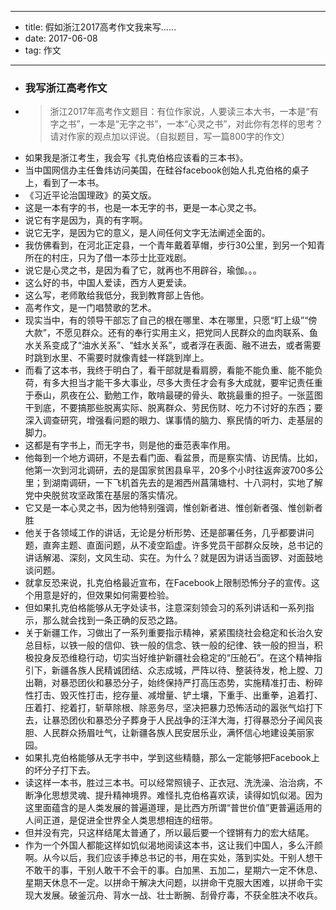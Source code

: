 - --
- title: 假如浙江2017高考作文我来写……
- date: 2017-06-08
- tag: 作文
- --
- ### 我写浙江高考作文
- > 浙江2017年高考作文题目：有位作家说，人要读三本大书，一本是“有字之书”，一本是“无字之书”，一本“心灵之书”，对此你有怎样的思考？请对作家的观点加以评说。（自拟题目，写一篇800字的作文）
- 如果我是浙江考生，我会写《扎克伯格应该看的三本书》。
- 当中国网信办主任鲁炜访问美国，在硅谷facebook创始人扎克伯格的桌子上，看到了一本书。
- 《习近平论治国理政》的英文版。
- 这是一本有字的书，也是一本无字的书，更是一本心灵之书。
- 说它有字是因为，真的有字啊。
- 说它无字，是因为它的意义，是人间任何文字无法阐述全面的。
- 我仿佛看到，在河北正定县，一个青年戴着草帽，步行30公里，到另一个知青所在的村庄，只为了借一本莎士比亚戏剧。
- 说它是心灵之书，是因为看了它，就再也不用辟谷，瑜伽。。。
- 这么好的书，中国人爱读，西方人更爱读。
- 这么写，老师敢给我低分，我到教育部上告他。
- 高考作文，是一门唱赞歌的艺术。
- 现实当中，有的领导干部忘了自己的根在哪里、本在哪里，只愿“盯上级”“傍大款”，不愿见群众。还有的奉行实用主义，把党同人民群众的血肉联系、鱼水关系变成了“油水关系”、“蛙水关系”，或者浮在表面、融不进去，或者需要时跳到水里、不需要时就像青蛙一样跳到岸上。
- 而看了这本书，我终于明白了，看干部就是看肩膀，看能不能负重、能不能负荷，有多大担当才能干多大事业，尽多大责任才会有多大成就，要牢记责任重于泰山，夙夜在公、勤勉工作，敢啃最硬的骨头、敢挑最重的担子。一张蓝图干到底，不要搞那些脱离实际、脱离群众、劳民伤财、吃力不讨好的东西；要深入调查研究，增强看问题的眼力、谋事情的脑力、察民情的听力、走基层的脚力。
- 这都是有字书上，而无字书，则是他的垂范表率作用。
- 他每到一个地方调研，不是去看门面、看盆景，而是察实情、访民情。比如，他第一次到河北调研，去的是国家贫困县阜平，20多个小时往返奔波700多公里；到湖南调研，一下飞机首先去的是湘西州菖蒲塘村、十八洞村，实地了解党中央脱贫攻坚政策在基层的落实情况。
- 它又是一本心灵之书，因为他特别强调，惟创新者进、惟创新者强、惟创新者胜
- 他关于各领域工作的讲话，无论是分析形势、还是部署任务，几乎都要讲问题，直奔主题、直面问题，从不凌空蹈虚。许多党员干部群众反映，总书记的讲话解渴、深刻，文风生动、实在。为什么？就是因为讲话当面锣、对面鼓地谈问题。
- 就拿反恐来说，扎克伯格最近宣布，在Facebook上限制恐怖分子的宣传。这个用意是好的，但效果如何需要检验。
- 但如果扎克伯格能够从无字处读书，注意深刻领会习的系列讲话和一系列指示，那么就会找到一条正确的反恐之路。
- 关于新疆工作，习做出了一系列重要指示精神，紧紧围绕社会稳定和长治久安总目标，以铁一般的信仰、铁一般的信念、铁一般的纪律、铁一般的担当，积极投身反恐维稳行动，切实当好维护新疆社会稳定的“压舱石”。在这个精神指引下，新疆各族人民精诚团结、众志成城，严阵以待、整装待发，枪上膛、刀出鞘，对暴恐团伙和暴恐分子，始终保持严打高压态势，实施精准打击、粉碎性打击、毁灭性打击，挖存量、减增量、铲土壤，下重手、出重拳，追着打、压着打、挖着打，斩草除根、除恶务尽，坚决把暴力恐怖活动的嚣张气焰打下去，让暴恐团伙和暴恐分子葬身于人民战争的汪洋大海，打得暴恐分子闻风丧胆、人民群众扬眉吐气，让新疆各族人民安居乐业，满怀信心地建设美丽家园。
- 如果扎克伯格能够从无字书中，学到这些精髓，那么一定能够把Facebook上的坏分子打下去。
- 读这样一本书，胜过三本书。可以经常照镜子、正衣冠、洗洗澡、治治病，不断净化思想灵魂、提升精神境界。难怪扎克伯格喜欢读，读得如饥似渴。因为这里面蕴含的是人类发展的普遍道理，是比西方所谓“普世价值”更普遍适用的人间正道，是促进全世界全人类思想相连的纽带。
- 但并没有完，只这样结尾太普通了，所以最后要一个铿锵有力的宏大结尾。
- 作为一个外国人都能这样如饥似渴地阅读这本书，这让我们中国人，多么汗颜啊。从今以后，我们应该手捧总书记的书，用在实处，落到实处。干别人想干不敢干的事，干别人敢干不会干的事。白加黑、五加二，星期六一定不休息、星期天休息不一定。以拼命干解决大问题，以拼命干克服大困难，以拼命干实现大发展。破釜沉舟、背水一战、壮士断腕、刮骨疗毒，不获全胜决不收兵。
